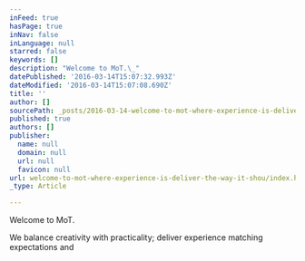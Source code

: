 ```yaml
---
inFeed: true
hasPage: true
inNav: false
inLanguage: null
starred: false
keywords: []
description: "Welcome to MoT.\_"
datePublished: '2016-03-14T15:07:32.993Z'
dateModified: '2016-03-14T15:07:08.690Z'
title: ''
author: []
sourcePath: _posts/2016-03-14-welcome-to-mot-where-experience-is-deliver-the-way-it-shou.md
published: true
authors: []
publisher:
  name: null
  domain: null
  url: null
  favicon: null
url: welcome-to-mot-where-experience-is-deliver-the-way-it-shou/index.html
_type: Article

---
```

Welcome to MoT. 

We balance creativity with practicality; deliver experience matching expectations and